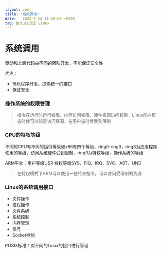```yaml
---
layout: post
title: "系统调用"
date:   2022-7-24 11:29:08 +0800
tag: 嵌入式C语言 Linux
---
```


# 系统调用

驱动和上层代码由不同的团队开发，不能保证安全性

优点：

+ 简化程序开发，提供统一的接口
+ 保证安全

### 操作系统的权限管理

> 指令在运行时运行权限、内存访问权限、硬件资源访问权限，Linux在内核态时候可以随意访问资源，在用户态时候受到限制



### CPU的特权等级

不同的CPU有不同的运行等级如x86有四个等级，ring0-ring3，ring3为应用程序使用的等级，访问系统硬件受到限制，ring0为特权等级，操作系统的等级

ARM平台：用户等级USR	特权等级SYS、FIQ、IRQ、SVC、ABT、UND

> 在特权模式下ARM可以使用一些特权指令，可以访问受限制的资源



### Linux的系统调用接口

+ 文件操作
+ 进程操作
+ 文件系统
+ 系统控制
+ 内存管理
+ 信号
+ Socket控制

POSIX标准：对不同的Linux的接口进行管理